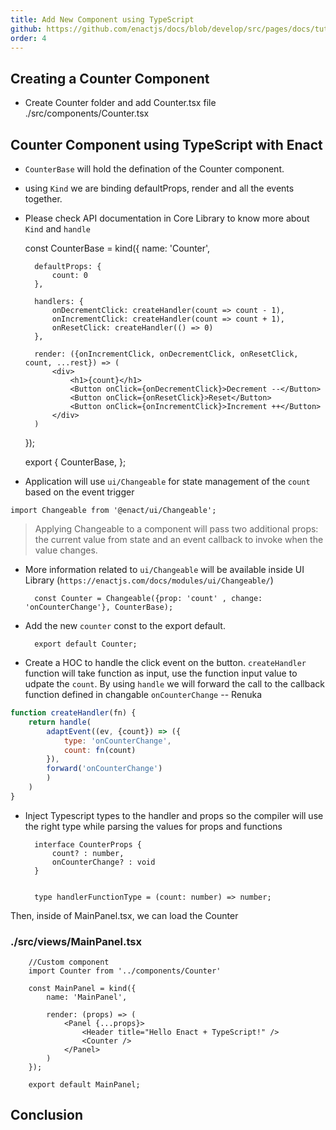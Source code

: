 ```yaml
---
title: Add New Component using TypeScript
github: https://github.com/enactjs/docs/blob/develop/src/pages/docs/tutorials/tutorial-typescript-basic/app-setup/index.md
order: 4
---
```


## Creating a Counter Component

- Create Counter folder and add Counter.tsx file
  ./src/components/Counter.tsx

## Counter Component using TypeScript with Enact

- `CounterBase` will hold the defination of the Counter component.
- using `Kind` we are binding defaultProps, render and all the events together.
- Please check API documentation in Core Library to know more about `Kind` and `handle`

    const CounterBase = kind({
        name: 'Counter',

        defaultProps: {
            count: 0
        },

        handlers: {
            onDecrementClick: createHandler(count => count - 1),
            onIncrementClick: createHandler(count => count + 1),
            onResetClick: createHandler(() => 0)
        },

        render: ({onIncrementClick, onDecrementClick, onResetClick, count, ...rest}) => (
            <div>
                <h1>{count}</h1>
                <Button onClick={onDecrementClick}>Decrement --</Button>
                <Button onClick={onResetClick}>Reset</Button>
                <Button onClick={onIncrementClick}>Increment ++</Button>
            </div>
        )
    });

    export {
            CounterBase,
        };

- Application will use `ui/Changeable` for state management of the `count` based on the event trigger

 `import Changeable from '@enact/ui/Changeable';`

 > Applying Changeable to a component will pass two additional props: the current value from state and an event callback to invoke when the value changes.

- More information related to `ui/Changeable` will be available inside UI Library (`https://enactjs.com/docs/modules/ui/Changeable/`)

        const Counter = Changeable({prop: 'count' , change: 'onCounterChange'}, CounterBase);

- Add the new `counter` const to the export default.

        export default Counter;

- Create a HOC to handle the click event on the button. `createHandler` function will take function as input, use the function input value to udpate the `count`. By using `handle` we will forward the call to the callback function defined in changable `onCounterChange` -- Renuka

```js
function createHandler(fn) {
    return handle(
        adaptEvent((ev, {count}) => ({
            type: 'onCounterChange',
            count: fn(count)
        }),
        forward('onCounterChange')
        )
    )
}
```

- Inject Typescript types to the handler and props so the compiler will use the right type while parsing the values for props and functions


        interface CounterProps {
            count? : number,
            onCounterChange? : void
        }


        type handlerFunctionType = (count: number) => number;


Then, inside of MainPanel.tsx, we can load the Counter

### ./src/views/MainPanel.tsx

        //Custom component
        import Counter from '../components/Counter'

        const MainPanel = kind({
            name: 'MainPanel',

            render: (props) => (
                <Panel {...props}>
                    <Header title="Hello Enact + TypeScript!" />
                    <Counter />
                </Panel>
            )
        });

        export default MainPanel;

## Conclusion
